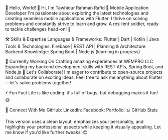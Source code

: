 🌟 Hello, World!
👋 Hi, I'm Tawhidur Rahman Rafid
🚀 Mobile Application Developer
I'm passionate about exploring the latest technologies and creating seamless mobile applications with Flutter. I thrive on solving problems and constantly strive to learn and grow. A resilient soldier, ready to tackle challenges head-on! 💪

🛠️ Skills & Expertise
Languages & Frameworks: Flutter | Dart | Kotlin | Java
Tools & Technologies: Firebase | REST API | Planning & Architecture
Backend Knowledge: Spring Boot | Node.js (learning in progress)

🌱 Currently Working On
Crafting amazing experiences at WEMPRO LLC
Expanding my backend development skills with REST APIs, Spring Boot, and Node.js
🤝 Let's Collaborate!
I'm eager to contribute to open-source projects and collaborate on exciting ideas. Feel free to ask me anything about Flutter—let's solve problems together!

⚡ Fun Fact
Life is like coding: it's full of bugs, but debugging makes it fun! 😄

🔗 Connect With Me
GitHub:
LinkedIn:
Facebook:
Portfolio:
📊 GitHub Stats

This version uses a clean layout, emphasizes your personality, and highlights your professional aspects while keeping it visually appealing. Let me know if you'd like further tweaks! 😊
